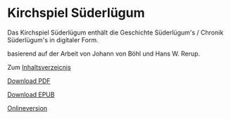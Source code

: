 # Kirchspiel Süderlügum
Das Kirchspiel Süderlügum enthält die Geschichte Süderlügum's / Chronik Süderlügum's in digitaler Form.

basierend auf der Arbeit von Johann von Böhl und  Hans W. Rerup.

Zum [Inhaltsverzeicnis](KirchspielSüderlügum.adoc)

[Download PDF](https://github.com/kuhjunge/KirchspielSuederluegum/releases/download/1.0.0/KirchspielSuderlugum_compressed.pdf) 

[Download EPUB](https://github.com/kuhjunge/KirchspielSuederluegum/releases/download/1.0.0/KirchspielSuderlugum.epub)

[Onlineversion](http://suederluegum.quhfan.de/)
